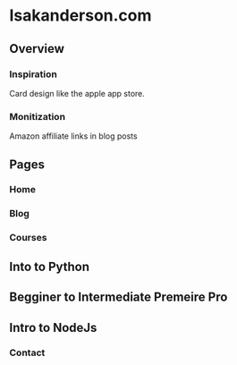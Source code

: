 # Isakanderson.com

## Overview
### Inspiration 
Card design like the apple app store.

### Monitization
Amazon affiliate links in blog posts

## Pages
### Home

### Blog

### Courses

## Into to Python

## Begginer to Intermediate Premeire Pro

## Intro to NodeJs

### Contact